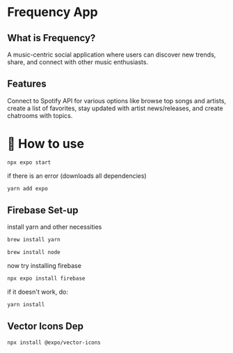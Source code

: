 # Frequency App

## What is Frequency?
A music-centric social application where users can discover new trends, share, and connect with other music enthusiasts.

## Features
Connect to Spotify API for various options like browse top songs and artists, create a list of favorites, stay updated with artist news/releases, and create chatrooms with topics.

# 🚀 How to use

```sh
npx expo start
```
if there is an error (downloads all dependencies)

```sh
yarn add expo 
```

## Firebase Set-up

install yarn and other necessities
```sh
brew install yarn 
```
```sh
brew install node
```

now try installing firebase
```sh
npx expo install firebase
```
if it doesn't work, do:
```sh
yarn install 
```

## Vector Icons Dep 

```sh
npx install @expo/vector-icons
```
